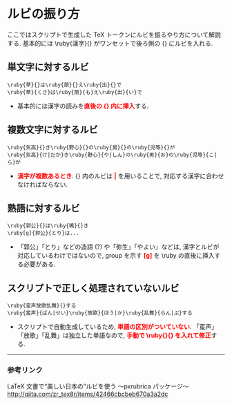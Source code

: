 # ルビの振り方

ここではスクリプトで生成した TeX トークンにルビを振るやり方について解説する. 
基本的には \ruby{漢字}{} がワンセットで後ろ側の {} にルビを入れる. 

## 単文字に対するルビ
```TeX
\ruby{草}{}は\ruby{萠}{}え\ruby{出}{}で
\ruby{草}{くさ}は\ruby{萠}{も}え\ruby{出}{い}で
```
* 基本的には漢字の読みを<span style="color:red">**直後の {} 内に挿入**</span>する. 

## 複数文字に対するルビ
```TeX
\ruby{気高}{}き\ruby{野心}{}の\ruby{男}{}の\ruby{児等}{}が
\ruby{気高}{け|だか}き\ruby{野心}{や|しん}の\ruby{男}{お}の\ruby{児等}{こ|ら}が
```
* <span style="color:red">**漢字が複数あるとき**</span>. {} 内のルビは <span style="color:red">**|**</span> を用いることで, 対応する漢字に合わせなければならない. 

## 熟語に対するルビ
```TeX
\ruby{郭公}{}は\ruby{鳴}{}き
\ruby[g]{郭公}{とり}は...
```
* 「郭公」「とり」などの造語 (?) や「弥生」「やよい」などは, 漢字とルビが対応しているわけではないので, 
group を示す <span style="color:red">**[g]**</span> を \ruby の直後に挿入する必要がある. 

## スクリプトで正しく処理されていないルビ
```TeX
\ruby{蛮声放歌乱舞}{}する
\ruby{蛮声}{ばん|せい}\ruby{放歌}{ほう|か}\ruby{乱舞}{らん|ぶ}する
```
* スクリプトで自動生成しているため, <span style="color:red">**単語の区別がついていない**</span>. 
「蛮声」「放歌」「乱舞」は独立した単語なので, <span style="color:red">**手動で \ruby{}{} を入れて修正**</span>する. 

-----
### 参考リンク
LaTeX 文書で“美しい日本の”ルビを使う ～pxrubrica パッケージ～
<http://qiita.com/zr_tex8r/items/42466cbcbeb670a3a2dc>

